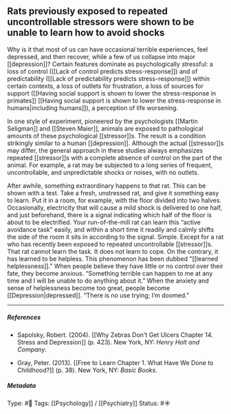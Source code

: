 ## Rats previously exposed to repeated uncontrollable stressors were shown to be unable to learn how to avoid shocks # 

Why is it that most of us can have occasional terrible experiences, feel depressed, and then recover, while a few of us collapse into major [[depression]]? Certain features dominate as psychologically stressful: a loss of control ([[Lack of control predicts stress-response]]) and of predictability ([[Lack of predictability predicts stress-response]]) within certain contexts, a loss of outlets for frustration, a loss of sources for support ([[Having social support is shown to lower the stress-response in primates]] [[Having social support is shown to lower the stress-response in humans|including humans]]), a perception of life worsening. 

In one style of experiment, pioneered by the psychologists [[Martin Seligman]] and [[Steven Maier]], animals are exposed to pathological amounts of these psychological [[stressor]]s. The result is a condition strikingly similar to a human [[depression]]. Although the actual [[stressor]]s may differ, the general approach in these studies always emphasizes repeated [[stressor]]s with a complete absence of control on the part of the animal. For example, a rat may be subjected to a long series of frequent, uncontrollable, and unpredictable shocks or noises, with no outlets.

After awhile, something extraordinary happens to that rat. This can be shown with a test. Take a fresh, unstressed rat, and give it something easy to learn. Put it in a room, for example, with the floor divided into two halves. Occasionally, electricity that will cause a mild shock is delivered to one half, and just beforehand, there is a signal indicating which half of the floor is about to be electrified. Your run-of-the-mill rat can learn this “active avoidance task” easily, and within a short time it readily and calmly shifts the side of the room it sits in according to the signal. Simple. Except for a rat who has recently been exposed to repeated uncontrollable [[stressor]]s. That rat cannot learn the task. It does not learn to cope. On the contrary, it has learned to be helpless. This phenomenon has been dubbed "[[learned helplessness]]." When people believe they have little or no control over their fate, they become anxious. “Something terrible can happen to me at any time and I will be unable to do anything about it.” When the anxiety and sense of helplessness become too great, people become [[Depression|depressed]]. “There is no use trying; I’m doomed.” 

___

##### References

- Sapolsky, Robert. (2004). [[Why Zebras Don't Get Ulcers Chapter 14. Stress and Depression]] (p. 423). New York, NY: _Henry Holt and Company_.

- Gray, Peter. (2013). [[Free to Learn Chapter 1. What Have We Done to Childhood?]] (p. 38). New York, NY: _Basic Books_.

##### Metadata

Type: #🔴 
Tags: [[Psychology]] / [[Psychiatry]]
Status: #☀️ 